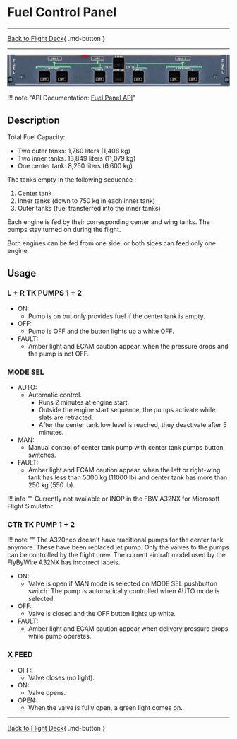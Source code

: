 # Fuel Control Panel

---

[Back to Flight Deck](../index.md){ .md-button }

---

![FUEL Control Panel](../../../assets/a32nx-briefing/overhead-panel/Fuel-Panel.jpg "FUEL Control Panel")

!!! note "API Documentation: [Fuel Panel API](../../../../fbw-a32nx/a32nx-api/a32nx-flightdeck-api.md#fuel-panel)"

## Description

Total Fuel Capacity:

- Two outer tanks: 1,760 liters (1,408 kg)
- Two inner tanks: 13,849 liters (11,079 kg)
- One center tank: 8,250 liters (6,600 kg)

The tanks empty in the following sequence :

1. Center tank
2. Inner tanks (down to 750 kg in each inner tank)
3. Outer tanks (fuel transferred into the inner tanks)

Each engine is fed by their corresponding center and wing tanks. The pumps stay turned on during the flight.

Both engines can be fed from one side, or both sides can feed only one engine.

## Usage

###  L + R TK PUMPS 1 + 2

- ON:
    - Pump is on but only provides fuel if the center tank is empty.
- OFF:
    - Pump is OFF and the button lights up a white OFF.
- FAULT:
    - Amber light and ECAM caution appear, when the pressure drops and the pump is not OFF.

### MODE SEL

- AUTO:
    - Automatic control.
        - Runs 2 minutes at engine start.
        - Outside the engine start sequence, the pumps activate while slats are retracted.
        - After the center tank low level is reached, they deactivate after 5 minutes.
- MAN:
    - Manual control of center tank pump with center tank pumps button switches.
- FAULT:
    - Amber light and ECAM caution appear, when the left or right-wing tank has less than 5000 kg (11000 lb) and center tank has more than 250 kg (550 lb).

!!! info ""
    Currently not available or INOP in the FBW A32NX for Microsoft Flight Simulator.

### CTR TK PUMP 1 + 2

!!! note ""
     The A320neo doesn't have traditional pumps for the center tank anymore. These have been replaced jet pump. Only the valves to the pumps can be controlled by the flight crew. The current aircraft model used by the FlyByWire A32NX has incorrect labels.

- ON:
    - Valve is open if MAN mode is selected on MODE SEL pushbutton switch. The pump is automatically controlled when AUTO mode is selected.
- OFF:
    - Valve is closed and the OFF button lights up white.
- FAULT:
    - Amber light and ECAM caution appear when delivery pressure drops while pump operates.


### X FEED

- OFF:
    - Valve closes (no light).
- ON:
    - Valve opens.
- OPEN:
    - When the valve is fully open, a green light comes on.

---

[Back to Flight Deck](../index.md){ .md-button }

